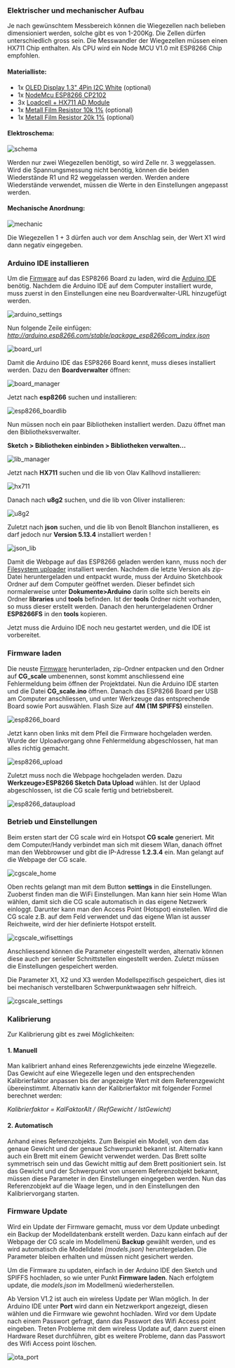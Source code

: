 ### Elektrischer und mechanischer Aufbau

Je nach gewünschtem Messbereich können die Wiegezellen nach belieben dimensioniert werden, solche gibt es von 1-200Kg. Die Zellen dürfen unterschiedlich gross sein. Die Messwandler der Wiegezellen müssen einen HX711 Chip enthalten. Als CPU wird ein Node MCU V1.0 mit ESP8266 Chip empfohlen.

#### Materialliste:

- 1x [OLED Display 1.3" 4Pin I2C White](https://www.aliexpress.com/item/1-3-Inch-OLED-Module-White-Color-128X64-OLED-LCD-LED-Display-Module-1-3-IIC/32844104782.html?spm=a2g0s.9042311.0.0.2d694c4dpt13y0) (optional)
- 1x [NodeMcu ESP8266 CP2102](https://www.aliexpress.com/item/New-Wireless-module-NodeMcu-Lua-WIFI-Internet-of-Things-development-board-based-ESP8266-with-pcb-Antenna/1967836272.html?spm=2114.search0104.3.280.484563a8cswkJr&ws_ab_test=searchweb0_0,searchweb201602_3_10065_10068_319_10059_10884_317_10887_10696_321_322_10084_453_10083_454_10103_10618_10307_537_536_10902_10134,searchweb201603_57,ppcSwitch_0&algo_expid=8ffca336-38fc-429c-9530-e23d73a407b9-37&algo_pvid=8ffca336-38fc-429c-9530-e23d73a407b9&transAbTest=ae803_3)
- 3x [Loadcell + HX711 AD Module](https://www.aliexpress.com/item/1kg-2kg-3kg-5kg-10kg-20kg-Weighing-Sensor-Load-Cell-Weight-Sensor-Electronic-Kitchen-Scale-HX711/32863297220.html?spm=a2g0s.9042311.0.0.2d694c4dpt13y0)
- 1x [Metall Film Resistor 10k 1%](https://www.aliexpress.com/item/100pcs-1-4W-1R-22M-1-Metal-film-resistor-100R-220R-1K-1-5K-2-2K/32847096736.html?spm=2114.search0604.3.1.1ff530c2WP491F&s=p&ws_ab_test=searchweb0_0,searchweb201602_4_10065_10068_319_10059_10884_317_10887_10696_100031_321_322_10084_453_10083_454_10103_10618_431_10307_537_536_10134,searchweb201603_2,ppcSwitch_0&algo_expid=5b45da6d-ef50-42bf-9243-883fe4708342-0&algo_pvid=5b45da6d-ef50-42bf-9243-883fe4708342) (optional)
- 1x [Metall Film Resistor 20k 1%](https://www.aliexpress.com/item/100pcs-1-4W-1R-22M-1-Metal-film-resistor-100R-220R-1K-1-5K-2-2K/32847096736.html?spm=2114.search0604.3.1.1ff530c2WP491F&s=p&ws_ab_test=searchweb0_0,searchweb201602_4_10065_10068_319_10059_10884_317_10887_10696_100031_321_322_10084_453_10083_454_10103_10618_431_10307_537_536_10134,searchweb201603_2,ppcSwitch_0&algo_expid=5b45da6d-ef50-42bf-9243-883fe4708342-0&algo_pvid=5b45da6d-ef50-42bf-9243-883fe4708342) (optional)


#### Elektroschema:
![schema](https://raw.githubusercontent.com/nightflyer88/CG_scale/master/Doc/CG_scale_schema_ESP8266.png)

Werden nur zwei Wiegezellen benötigt, so wird Zelle nr. 3 weggelassen. Wird die Spannungsmessung nicht benötig, können die beiden Wiederstände R1 und R2 weggelassen werden. Werden andere Wiederstände verwendet, müssen die Werte in den Einstellungen angepasst werden.

#### Mechanische Anordnung:
![mechanic](https://raw.githubusercontent.com/nightflyer88/CG_scale/master/Doc/CG_scale_mechanics.png)

Die Wiegezellen 1 + 3 dürfen auch vor dem Anschlag sein, der Wert X1 wird dann negativ eingegeben.

### Arduino IDE installieren

Um die [Firmware](https://github.com/nightflyer88/CG_scale/releases) auf das ESP8266 Board zu laden, wird die [Arduino IDE](https://www.arduino.cc/en/main/software) benötig. Nachdem die Arduino IDE auf dem Computer installiert wurde, muss zuerst in den Einstellungen eine neu Boardverwalter-URL hinzugefügt werden.

![arduino_settings](https://github.com/nightflyer88/CG_scale/blob/master/Doc/img/arduino_settings.png)

Nun folgende Zeile einfügen:
_http://arduino.esp8266.com/stable/package_esp8266com_index.json_

![board_url](https://github.com/nightflyer88/CG_scale/blob/master/Doc/img/board_url.png)

Damit die Arduino IDE das ESP8266 Board kennt, muss dieses installiert werden. Dazu den **Boardverwalter** öffnen:

![board_manager](https://github.com/nightflyer88/CG_scale/blob/master/Doc/img/board_manager.png)

Jetzt nach **esp8266** suchen und installieren:

![esp8266_boardlib](https://github.com/nightflyer88/CG_scale/blob/master/Doc/img/esp8266_boardlib.png)

Nun müssen noch ein paar Bibliotheken installiert werden. Dazu öffnet man den Bibliotheksverwalter.

**Sketch > Bibliotheken einbinden > Bibliotheken verwalten...**

![lib_manager](https://github.com/nightflyer88/CG_scale/blob/master/Doc/img/lib_manager.png)

Jetzt nach **HX711** suchen und die lib von Olav Kallhovd installieren:

![hx711](https://github.com/nightflyer88/CG_scale/blob/master/Doc/img/hx711_lib.png)

Danach nach **u8g2** suchen, und die lib von Oliver installieren:

![u8g2](https://github.com/nightflyer88/CG_scale/blob/master/Doc/img/u8g2_lib.png)

Zuletzt nach **json** suchen, und die lib von Benolt Blanchon installieren, es darf jedoch nur **Version 5.13.4** installiert werden !

![json_lib](https://github.com/nightflyer88/CG_scale/blob/master/Doc/img/json_lib.png)

Damit die Webpage auf das ESP8266 geladen werden kann, muss noch der [Filesystem uploader](https://github.com/esp8266/arduino-esp8266fs-plugin/releases) installiert werden. Nachdem die letzte Version als zip-Datei heruntergeladen und entpackt wurde, muss der Arduino Sketchbook Ordner auf dem Computer geöffnet werden. Dieser befindet sich normalerweise unter **Dokumente>Arduino** darin sollte sich bereits ein Ordner **libraries** und **tools** befinden. Ist der **tools** Ordner nicht vorhanden, so muss dieser erstellt werden. Danach den heruntergeladenen Ordner **ESP8266FS** in den **tools** kopieren.

Jetzt muss die Arduino IDE noch neu gestartet werden, und die IDE ist vorbereitet.

### Firmware laden

Die neuste [Firmware](https://github.com/nightflyer88/CG_scale/releases) herunterladen, zip-Ordner entpacken und den Ordner auf **CG_scale** umbenennen, sonst kommt anschliessend eine Fehlermeldung beim öffnen der Projektdatei. Nun die Arduino IDE starten und die Datei **CG_scale.ino** öffnen. Danach das ESP8266 Board per USB am Computer anschliessen, und unter Werkzeuge das entsprechende Board sowie Port auswählen. Flash Size auf **4M (1M SPIFFS)** einstellen.

![esp8266_board](https://github.com/nightflyer88/CG_scale/blob/master/Doc/img/esp8266_board.png)

Jetzt kann oben links mit dem Pfeil die Firmware hochgeladen werden. Wurde der Uploadvorgang ohne Fehlermeldung abgeschlossen, hat man alles richtig gemacht.

![esp8266_upload](https://github.com/nightflyer88/CG_scale/blob/master/Doc/img/esp8266_upload.png)

Zuletzt muss noch die Webpage hochgeladen werden. Dazu **Werkzeuge>ESP8266 Sketch Data Upload** wählen. Ist der Uplaod abgeschlossen, ist die CG scale fertig und betriebsbereit.

![esp8266_dataupload](https://github.com/nightflyer88/CG_scale/blob/master/Doc/img/esp8266_dataupload.png)

### Betrieb und Einstellungen

Beim ersten start der CG scale wird ein Hotspot **CG scale** generiert. Mit dem Computer/Handy verbindet man sich mit diesem Wlan, danach öffnet man den Webbrowser und gibt die IP-Adresse **1.2.3.4** ein. Man gelangt auf die Webpage der CG scale. 

![cgscale_home](https://github.com/nightflyer88/CG_scale/blob/master/Doc/img/cgscale_home.png)

Oben rechts gelangt man mit dem Button **settings** in die Einstellungen. Zuoberst finden man die WiFi Einstellungen. Man kann hier sein Home Wlan wählen, damit sich die CG scale automatisch in das eigene Netzwerk einloggt. Darunter kann man den Access Point (Hotspot) einstellen. Wird die CG scale z.B. auf dem Feld verwendet und das eigene Wlan ist ausser Reichweite, wird der hier definierte Hotspot erstellt.

![cgscale_wifisettings](https://github.com/nightflyer88/CG_scale/blob/master/Doc/img/cgscale_wifisettings.png)

Anschliessend können die Parameter eingestellt werden, alternativ können diese auch per serieller Schnittstellen eingestellt werden. Zuletzt müssen die Einstellungen gespeichert werden. 

Die Parameter X1, X2 und X3 werden Modellspezifisch gespeichert, dies ist bei mechanisch verstellbaren Schwerpunktwaagen sehr hilfreich.

![cgscale_settings](https://github.com/nightflyer88/CG_scale/blob/master/Doc/img/cgscale_settings.png)


### Kalibrierung

Zur Kalibrierung gibt es zwei Möglichkeiten:

#### 1. Manuell

Man kalibriert anhand eines Referenzgewichts jede einzelne Wiegezelle. Das Gewicht auf eine Wiegezelle legen und den entsprechenden Kalibrierfaktor anpassen bis der angezeigte Wert mit dem Referenzgewicht übereinstimmt. Alternativ kann der Kalibrierfaktor mit folgender Formel berechnet werden:

_Kalibrierfaktor = KalFaktorAlt / (RefGewicht / IstGewicht)_

#### 2. Automatisch

Anhand eines Referenzobjekts. Zum Beispiel ein Modell, von dem das genaue Gewicht und der genaue Schwerpunkt bekannt ist. Alternativ kann auch ein Brett mit einem Gewicht verwendet werden. Das Brett sollte symmetrisch sein und das Gewicht mittig auf dem Brett positioniert sein. Ist das Gewicht und der Schwerpunkt von unserem Referenzobjekt bekannt, müssen diese Parameter in den Einstellungen eingegeben werden. Nun das Referenzobjekt auf die Waage legen, und in den Einstellungen den Kalibriervorgang starten. 

### Firmware Update

Wird ein Update der Firmware gemacht, muss vor dem Update unbedingt ein Backup der Modelldatenbank erstellt werden. Dazu kann einfach auf der Webpage der CG scale im Modellmenü **Backup** gewählt werden, und es wird automatisch die Modelldatei _(models.json)_ heruntergeladen. Die Parameter bleiben erhalten und müssen nicht gesichert werden. 

Um die Firmware zu updaten, einfach in der Arduino IDE den Sketch und SPIFFS hochladen, so wie unter Punkt **Firmware laden**. Nach erfolgtem update, die _models.json_ im Modellmenü wiederherstellen. 

Ab Version V1.2 ist auch ein wireless Update per Wlan möglich. In der Arduino IDE unter **Port** wird dann ein Netzwerkport angezeigt, diesen wählen und die Firmware wie gewohnt hochladen. Wird vor dem Update nach einem Passwort gefragt, dann das Passwort des Wifi Access point eingeben. Treten Probleme mit dem wireless Update auf, dann zuerst einen Hardware Reset durchführen, gibt es weitere Probleme, dann das Passwort des Wifi Access point löschen.

![ota_port](https://raw.githubusercontent.com/nightflyer88/CG_scale/master/Doc/img/esp8266_OTA_port.png)